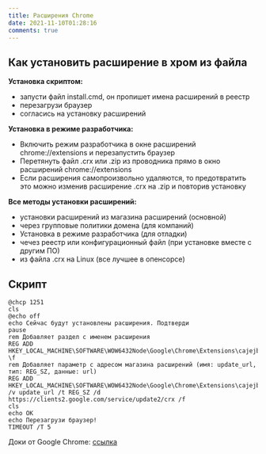 ```yaml
---
title: Расширения Chrome
date: 2021-11-10T01:28:16
comments: true
---
```


## Как установить расширение в хром из файла

**Установка скриптом:**
- запусти файл install.cmd, он пропишет имена расширений в реестр
- перезагрузи браузер
- согласись на установку расширений

**Установка в режиме разработчика:**
- Включить режим разработчика в окне расширений chrome://extensions и перезапустить браузер
- Перетянуть файл .crx или .zip из проводника прямо в окно расширений chrome://extensions
- Если расширения самопроизвольно удаляются, то предотвратить это можно изменив расширение .crx на .zip и повторив установку

**Все методы установки расширений:**
- установки расширений из магазина расширений (основной)
- через групповые политики домена (для компаний)
- Установка в режиме разработчика (для отладки)
- чечез реестр или конфигурационный файл (при установке вместе с другим ПО) 
- из файла .crx на Linux (все лучшее в опенсорсе)

## Скрипт
```
@chcp 1251
cls
@echo off
echo Сейчас будут установлены расширения. Подтверди
pause
rem Добавляет раздел с именем расширения
REG ADD HKEY_LOCAL_MACHINE\SOFTWARE\WOW6432Node\Google\Chrome\Extensions\cajejbcjfkhgmfbapmhopccephhjedeb \f
rem Добавляет параметр с адресом магазина расширений (имя: update_url, тип: REG_SZ, данные: url)
REG ADD HKEY_LOCAL_MACHINE\SOFTWARE\WOW6432Node\Google\Chrome\Extensions\cajejbcjfkhgmfbapmhopccephhjedeb /v update_url /t REG_SZ /d https://clients2.google.com/service/update2/crx /f
cls
echo OK
echo Перезагрузи браузер!
TIMEOUT /T 5
```
Доки от Google Chrome: [ссылка](https://developer.chrome.com/docs/extensions/mv3/external_extensions/#registry)
